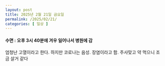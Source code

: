 ```yaml
---
layout: post
title: 2025년 2월 21일 금요일
permalink: /2025/02/21/
categories: [ 일상 ]
---
```

#### 수면 : 오후 3시 40분에 겨우 일어나서 병원에 감<br/>
엄청난 고열이라고 한다. 하지만 코로나는 음성. 장염이라고 함. 주사맞고 약 먹으니 조금 살거 같다